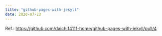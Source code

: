 ```yaml
---
title: "github-pages-with-jekyll"
date: 2020-07-23
---
```


Ref.: https://github.com/daichi14111-home/github-pages-with-jekyll/pull/4
